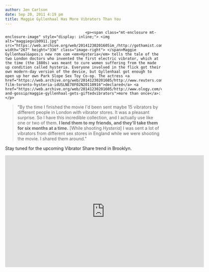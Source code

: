 ```yaml
---
author: Jen Carlson
date: Sep 20, 2011 4:19 pm
title: Maggie Gyllenhaal Has More Vibrators Than You
---
```


	
										<p><span class="mt-enclosure mt-enclosure-image" style="display: inline;"> <img alt="maggiegvib0911.jpg" src="https://web.archive.org/web/20141230201605im_/http://gothamist.com/attachments/arts_jen/maggiegvib0911.jpg" width="267" height="336" class="image-right"> </span>Maggie Gyllenhaal&apos;s new rom com <em>Hysteria</em> tells the tale of the two London doctors who invented the first electric vibrator, which at the time (the 1880s) was meant to cure women suffering from the made up condition called hysteria. Everyone involved in the flick got their own modern-day version of the device, but Gyllenhaal got enough to open up her own Park Slope Sex Toy Co-op. The actress <a href="https://web.archive.org/web/20141230201605/http://www.reuters.com/article/2011/09/16/uk-film-toronto-hysteria-idUSLNE78F02N20110916">declared</a> <a href="https://web.archive.org/web/20141230201605/http://www.ology.com/celebs-and-gossip/maggie-gyllenhaal-gets-giftedvibrators">more than once</a>:</p>

<blockquote>&quot;By the time I finished the movie I&apos;d been sent maybe 15 vibrators by different people in London with vibrator stores. It was a pleasant surprise.  So I have this incredible collection, and I actually use like one or two of them. <strong>I lend them to my friends, and they&#x2019;ll take them for six months at a time.</strong> [While shooting <em>Hysteria</em>] I was sent a lot of vibrators from different sex stores in England while we were shooting the movie. I shared them around.&quot;</blockquote>

<p>Stay tuned for the upcoming Vibrator Share trend in Brooklyn.</p>

<p><iframe width="640" height="360" src="https://web.archive.org/web/20141230201605if_/http://www.youtube.com/embed/zf4IlHaPRUg" frameborder="0" allowfullscreen></iframe></p>					
										
									
				